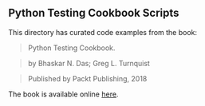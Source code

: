 ## Python Testing Cookbook Scripts

This directory has curated code examples from the book:

>  Python Testing Cookbook.

>  by Bhaskar N. Das; Greg L. Turnquist

>  Published by Packt Publishing, 2018

The book is available online [here](https://www.safaribooksonline.com/library/view/python-testing-cookbook/9781787122529/).
